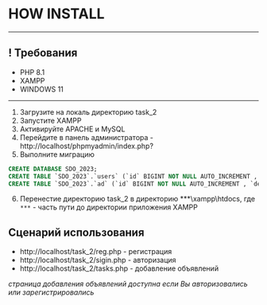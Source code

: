 # HOW INSTALL
---
## ! Требования
* PHP 8.1
* XAMPP
* WINDOWS 11
---
1. Загрузите на локаль директорию task_2
2. Запустите XAMPP
3. Активируйте APACHE и  MySQL
4. Перейдите в панель администратора - http://localhost/phpmyadmin/index.php?
5. Выполните миграцию
```SQL
CREATE DATABASE SDO_2023;
CREATE TABLE `SDO_2023`.`users` (`id` BIGINT NOT NULL AUTO_INCREMENT , `name` TEXT NOT NULL, `password` TEXT NOT NULL , PRIMARY KEY (`id`)) ENGINE = InnoDB;
CREATE TABLE `SDO_2023`.`ad` (`id` BIGINT NOT NULL AUTO_INCREMENT , `description` TEXT NOT NULL , PRIMARY KEY (`id`)) ENGINE = InnoDB;
```
6. Перенестие директорию task_2 в директорию ***\xampp\htdocs, где `***` - часть пути до директории приложения XAMPP
## Сценарий использования
- http://localhost/task_2/reg.php - регистрация
- http://localhost/task_2/sigin.php - авторизация
- http://localhost/task_2/tasks.php - добавление объявлений

*страница добавления объявлений доступна если Вы авторизовались или зарегистрировались*

